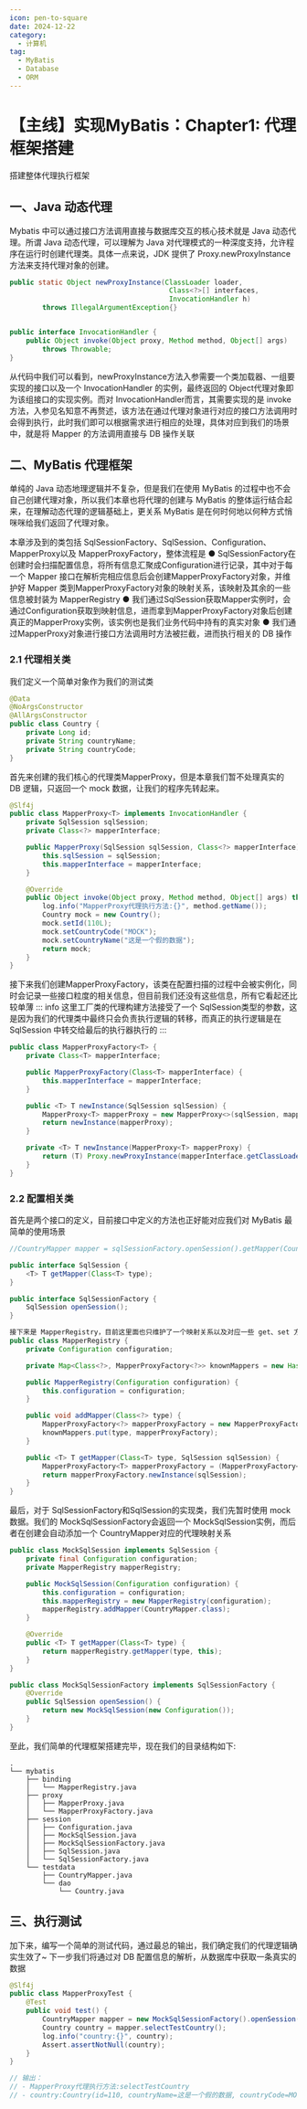 ```yaml
---
icon: pen-to-square
date: 2024-12-22
category:
  - 计算机
tag:
  - MyBatis
  - Database
  - ORM
---
```


# 【主线】实现MyBatis：Chapter1: 代理框架搭建
搭建整体代理执行框架

<!-- more -->

## 一、Java 动态代理
Mybatis 中可以通过接口方法调用直接与数据库交互的核心技术就是 Java 动态代理。所谓 Java 动态代理，可以理解为 Java 对代理模式的一种深度支持，允许程序在运行时创建代理类。具体一点来说，JDK 提供了 Proxy.newProxyInstance方法来支持代理对象的创建。
```java
public static Object newProxyInstance(ClassLoader loader,
                                       Class<?>[] interfaces,
                                       InvocationHandler h)
        throws IllegalArgumentException{}


public interface InvocationHandler {
    public Object invoke(Object proxy, Method method, Object[] args)
        throws Throwable;
}
```
从代码中我们可以看到，newProxyInstance方法入参需要一个类加载器、一组要实现的接口以及一个 InvocationHandler 的实例，最终返回的 Object代理对象即为该组接口的实现实例。而对 InvocationHandler而言，其需要实现的是 invoke方法，入参见名知意不再赘述，该方法在通过代理对象进行对应的接口方法调用时会得到执行，此时我们即可以根据需求进行相应的处理，具体对应到我们的场景中，就是将 Mapper 的方法调用直接与 DB 操作关联

## 二、MyBatis 代理框架
单纯的 Java 动态地理逻辑并不复杂，但是我们在使用 MyBatis 的过程中也不会自己创建代理对象，所以我们本章也将代理的创建与 MyBatis 的整体运行结合起来，在理解动态代理的逻辑基础上，更关系 MyBatis 是在何时何地以何种方式悄咪咪给我们返回了代理对象。

本章涉及到的类包括 SqlSessionFactory、SqlSession、Configuration、MapperProxy以及 MapperProxyFactory，整体流程是
● SqlSessionFactory在创建时会扫描配置信息，将所有信息汇聚成Configuration进行记录，其中对于每一个 Mapper 接口在解析完相应信息后会创建MapperProxyFactory对象，并维护好 Mapper 类到MapperProxyFactory对象的映射关系，该映射及其余的一些信息被封装为 MapperRegistry
● 我们通过SqlSession获取Mapper实例时，会通过Configuration获取到映射信息，进而拿到MapperProxyFactory对象后创建真正的MapperProxy实例，该实例也是我们业务代码中持有的真实对象
● 我们通过MapperProxy对象进行接口方法调用时方法被拦截，进而执行相关的 DB 操作

### 2.1 代理相关类
我们定义一个简单对象作为我们的测试类
```java
@Data
@NoArgsConstructor
@AllArgsConstructor
public class Country {
    private Long id;
    private String countryName;
    private String countryCode;
}
```

首先来创建的我们核心的代理类MapperProxy，但是本章我们暂不处理真实的 DB 逻辑，只返回一个 mock 数据，让我们的程序先转起来。
```java
@Slf4j
public class MapperProxy<T> implements InvocationHandler {
    private SqlSession sqlSession;
    private Class<?> mapperInterface;

    public MapperProxy(SqlSession sqlSession, Class<?> mapperInterface) {
        this.sqlSession = sqlSession;
        this.mapperInterface = mapperInterface;
    }

    @Override
    public Object invoke(Object proxy, Method method, Object[] args) throws Throwable {
        log.info("MapperProxy代理执行方法:{}", method.getName());
        Country mock = new Country();
        mock.setId(110L);
        mock.setCountryCode("MOCK");
        mock.setCountryName("这是一个假的数据");
        return mock;
    }
}
```

接下来我们创建MapperProxyFactory，该类在配置扫描的过程中会被实例化，同时会记录一些接口粒度的相关信息，但目前我们还没有这些信息，所有它看起还比较单薄
::: info
这里工厂类的代理构建方法接受了一个 SqlSession类型的参数，这是因为我们的代理类中最终只会负责执行逻辑的转移，而真正的执行逻辑是在SqlSession 中转交给最后的执行器执行的
:::

```java
public class MapperProxyFactory<T> {
    private Class<T> mapperInterface;

    public MapperProxyFactory(Class<T> mapperInterface) {
        this.mapperInterface = mapperInterface;
    }

    public <T> T newInstance(SqlSession sqlSession) {
        MapperProxy<T> mapperProxy = new MapperProxy<>(sqlSession, mapperInterface);
        return newInstance(mapperProxy);
    }

    private <T> T newInstance(MapperProxy<T> mapperProxy) {
        return (T) Proxy.newProxyInstance(mapperInterface.getClassLoader(), new Class[]{mapperInterface}, mapperProxy);
    }
}
```
### 2.2 配置相关类
首先是两个接口的定义，目前接口中定义的方法也正好能对应我们对 MyBatis 最简单的使用场景
```java
//CountryMapper mapper = sqlSessionFactory.openSession().getMapper(CountryMapper.class);

public interface SqlSession {
    <T> T getMapper(Class<T> type);
}

public interface SqlSessionFactory {
    SqlSession openSession();
}

接下来是 MapperRegistry，目前这里面也只维护了一个映射关系以及对应一些 get、set 方法
public class MapperRegistry {
    private Configuration configuration;

    private Map<Class<?>, MapperProxyFactory<?>> knownMappers = new HashMap<>();

    public MapperRegistry(Configuration configuration) {
        this.configuration = configuration;
    }

    public void addMapper(Class<?> type) {
        MapperProxyFactory<?> mapperProxyFactory = new MapperProxyFactory<>(type);
        knownMappers.put(type, mapperProxyFactory);
    }

    public <T> T getMapper(Class<T> type, SqlSession sqlSession) {
        MapperProxyFactory<T> mapperProxyFactory = (MapperProxyFactory<T>) knownMappers.get(type);
        return mapperProxyFactory.newInstance(sqlSession);
    }
}
```

最后，对于 SqlSessionFactory和SqlSession的实现类，我们先暂时使用 mock 数据。我们的 MockSqlSessionFactory会返回一个 MockSqlSession实例，而后者在创建会自动添加一个 CountryMapper对应的代理映射关系
```java
public class MockSqlSession implements SqlSession {
    private final Configuration configuration;
    private MapperRegistry mapperRegistry;

    public MockSqlSession(Configuration configuration) {
        this.configuration = configuration;
        this.mapperRegistry = new MapperRegistry(configuration);
        mapperRegistry.addMapper(CountryMapper.class);
    }

    @Override
    public <T> T getMapper(Class<T> type) {
        return mapperRegistry.getMapper(type, this);
    }
}

public class MockSqlSessionFactory implements SqlSessionFactory {
    @Override
    public SqlSession openSession() {
        return new MockSqlSession(new Configuration());
    }
}
```
至此，我们简单的代理框架搭建完毕，现在我们的目录结构如下:
```
.
└── mybatis
    ├── binding
    │   └── MapperRegistry.java
    ├── proxy
    │   ├── MapperProxy.java
    │   └── MapperProxyFactory.java
    ├── session
    │   ├── Configuration.java
    │   ├── MockSqlSession.java
    │   ├── MockSqlSessionFactory.java
    │   ├── SqlSession.java
    │   └── SqlSessionFactory.java
    └── testdata
        ├── CountryMapper.java
        └── dao
            └── Country.java
```
## 三、执行测试
加下来，编写一个简单的测试代码，通过最总的输出，我们确定我们的代理逻辑确实生效了~ 下一步我们将通过对 DB 配置信息的解析，从数据库中获取一条真实的数据
```java
@Slf4j
public class MapperProxyTest {
    @Test
    public void test() {
        CountryMapper mapper = new MockSqlSessionFactory().openSession().getMapper(CountryMapper.class);
        Country country = mapper.selectTestCountry();
        log.info("country:{}", country);
        Assert.assertNotNull(country);
    }
}

// 输出：
// - MapperProxy代理执行方法:selectTestCountry
// - country:Country(id=110, countryName=这是一个假的数据, countryCode=MOCK)
```